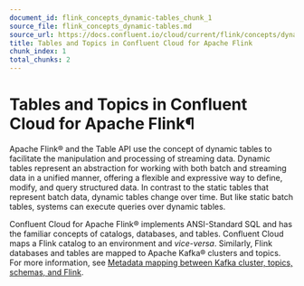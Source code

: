 ```yaml
---
document_id: flink_concepts_dynamic-tables_chunk_1
source_file: flink_concepts_dynamic-tables.md
source_url: https://docs.confluent.io/cloud/current/flink/concepts/dynamic-tables.html
title: Tables and Topics in Confluent Cloud for Apache Flink
chunk_index: 1
total_chunks: 2
---
```


# Tables and Topics in Confluent Cloud for Apache Flink¶

Apache Flink® and the Table API use the concept of dynamic tables to facilitate the manipulation and processing of streaming data. Dynamic tables represent an abstraction for working with both batch and streaming data in a unified manner, offering a flexible and expressive way to define, modify, and query structured data. In contrast to the static tables that represent batch data, dynamic tables change over time. But like static batch tables, systems can execute queries over dynamic tables.

Confluent Cloud for Apache Flink® implements ANSI-Standard SQL and has the familiar concepts of catalogs, databases, and tables. Confluent Cloud maps a Flink catalog to an environment and _vice-versa_. Similarly, Flink databases and tables are mapped to Apache Kafka® clusters and topics. For more information, see [Metadata mapping between Kafka cluster, topics, schemas, and Flink](../overview.html#ccloud-flink-overview-metadata-mapping).
